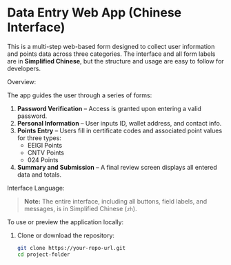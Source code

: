 # Data Entry Web App (Chinese Interface)

This is a multi-step web-based form designed to collect user information and points data across three categories. The interface and all form labels are in **Simplified Chinese**, but the structure and usage are easy to follow for developers.

Overview:

The app guides the user through a series of forms:
1. **Password Verification** – Access is granted upon entering a valid password.
2. **Personal Information** – User inputs ID, wallet address, and contact info.
3. **Points Entry** – Users fill in certificate codes and associated point values for three types:
   - EEIGI Points
   - CNTV Points
   - 024 Points
4. **Summary and Submission** – A final review screen displays all entered data and totals.

Interface Language:

> **Note:** The entire interface, including all buttons, field labels, and messages, is in Simplified Chinese (`zh`).

To use or preview the application locally:

1. Clone or download the repository:
   ```bash
   git clone https://your-repo-url.git
   cd project-folder
